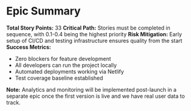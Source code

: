 # Epic Summary
**Total Story Points:** 33
**Critical Path:** Stories must be completed in sequence, with 0.1-0.4 being the highest priority
**Risk Mitigation:** Early setup of CI/CD and testing infrastructure ensures quality from the start
**Success Metrics:** 
- Zero blockers for feature development
- All developers can run the project locally
- Automated deployments working via Netlify
- Test coverage baseline established

**Note:** Analytics and monitoring will be implemented post-launch in a separate epic once the first version is live and we have real user data to track.